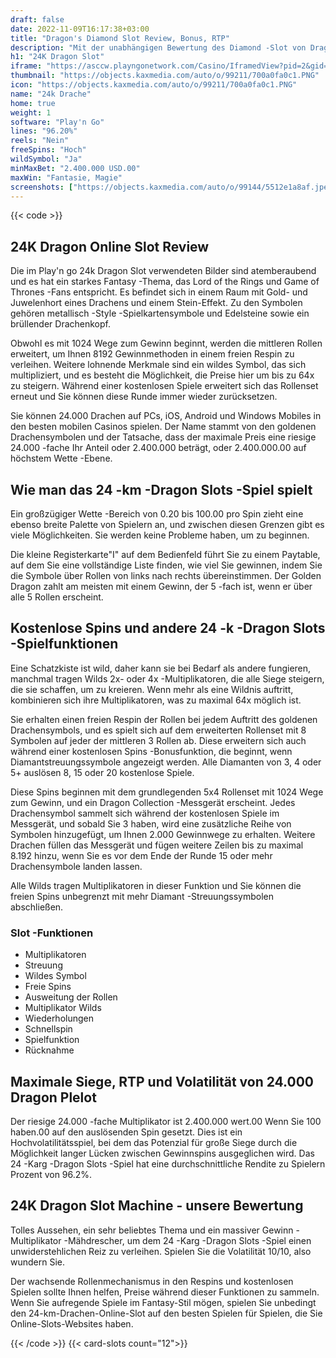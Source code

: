 ```yaml
---
draft: false
date: 2022-11-09T16:17:38+03:00
title: "Dragon's Diamond Slot Review, Bonus, RTP"
description: "Mit der unabhängigen Bewertung des Diamond -Slot von Dragon von Play'n Go können Sie kostenlos oder echtes Geld spielen und hier einen Bonus erhalten!"
h1: "24K Dragon Slot"
iframe: "https://asccw.playngonetwork.com/Casino/IframedView?pid=2&gid=twentyfourkdragon&lang=en_US&practice=1&channel=desktop&div=flashobject&width=100%25&height=100%25&user=&password=&ctx=&demo=2&brand=&lobby=&rccurrentsessiontime=0&rcintervaltime=0&rcaccounthistoryurl=&rccontinueurl=&rcexiturl=&rchistoryurlmode=&autoplaylimits=0&autoplayreset=0&callback=flashCallback&rcmga=&resourcelevel=0&hasjackpots=False&country=&pauseplay=&playlimit=&selftest=&sessiontime=&coreweburl=https://asccw.playngonetwork.com/&showpoweredby=True"
thumbnail: "https://objects.kaxmedia.com/auto/o/99211/700a0fa0c1.PNG"
icon: "https://objects.kaxmedia.com/auto/o/99211/700a0fa0c1.PNG"
name: "24k Drache"
home: true
weight: 1
software: "Play'n Go"
lines: "96.20%"
reels: "Nein"
freeSpins: "Hoch"
wildSymbol: "Ja"
minMaxBet: "2.400.000 USD.00"
maxWin: "Fantasie, Magie"
screenshots: ["https://objects.kaxmedia.com/auto/o/99144/5512e1a8af.jpeg"]
---
```


{{< code >}}<h2>24K Dragon Online Slot Review</h2><p>Die im Play'n go 24k Dragon Slot verwendeten Bilder sind atemberaubend und es hat ein starkes Fantasy -Thema, das Lord of the Rings und Game of Thrones -Fans entspricht. Es befindet sich in einem Raum mit Gold- und Juwelenhort eines Drachens und einem Stein-Effekt. Zu den Symbolen gehören metallisch -Style -Spielkartensymbole und Edelsteine sowie ein brüllender Drachenkopf.</p><p>Obwohl es mit 1024 Wege zum Gewinn beginnt, werden die mittleren Rollen erweitert, um Ihnen 8192 Gewinnmethoden in einem freien Respin zu verleihen. Weitere lohnende Merkmale sind ein wildes Symbol, das sich multipliziert, und es besteht die Möglichkeit, die Preise hier um bis zu 64x zu steigern. Während einer kostenlosen Spiele erweitert sich das Rollenset erneut und Sie können diese Runde immer wieder zurücksetzen.</p><p>Sie können 24.000 Drachen auf PCs, iOS, Android und Windows Mobiles in den besten mobilen Casinos spielen. Der Name stammt von den goldenen Drachensymbolen und der Tatsache, dass der maximale Preis eine riesige 24.000 -fache Ihr Anteil oder 2.400.000 beträgt, oder 2.400.000.00 auf höchstem Wette -Ebene.</p><h2>Wie man das 24 -km -Dragon Slots -Spiel spielt</h2><p>Ein großzügiger Wette -Bereich von 0.20 bis 100.00 pro Spin zieht eine ebenso breite Palette von Spielern an, und zwischen diesen Grenzen gibt es viele Möglichkeiten. Sie werden keine Probleme haben, um zu beginnen.</p><p>Die kleine Registerkarte"I" auf dem Bedienfeld führt Sie zu einem Paytable, auf dem Sie eine vollständige Liste finden, wie viel Sie gewinnen, indem Sie die Symbole über Rollen von links nach rechts übereinstimmen. Der Golden Dragon zahlt am meisten mit einem Gewinn, der 5 -fach ist, wenn er über alle 5 Rollen erscheint.</p><h2>Kostenlose Spins und andere 24 -k -Dragon Slots -Spielfunktionen</h2><p>Eine Schatzkiste ist wild, daher kann sie bei Bedarf als andere fungieren, manchmal tragen Wilds 2x- oder 4x -Multiplikatoren, die alle Siege steigern, die sie schaffen, um zu kreieren. Wenn mehr als eine Wildnis auftritt, kombinieren sich ihre Multiplikatoren, was zu maximal 64x möglich ist.</p><p>Sie erhalten einen freien Respin der Rollen bei jedem Auftritt des goldenen Drachensymbols, und es spielt sich auf dem erweiterten Rollenset mit 8 Symbolen auf jeder der mittleren 3 Rollen ab. Diese erweitern sich auch während einer kostenlosen Spins -Bonusfunktion, die beginnt, wenn Diamantstreuungssymbole angezeigt werden. Alle Diamanten von 3, 4 oder 5+ auslösen 8, 15 oder 20 kostenlose Spiele.</p><p>Diese Spins beginnen mit dem grundlegenden 5x4 Rollenset mit 1024 Wege zum Gewinn, und ein Dragon Collection -Messgerät erscheint. Jedes Drachensymbol sammelt sich während der kostenlosen Spiele im Messgerät, und sobald Sie 3 haben, wird eine zusätzliche Reihe von Symbolen hinzugefügt, um Ihnen 2.000 Gewinnwege zu erhalten. Weitere Drachen füllen das Messgerät und fügen weitere Zeilen bis zu maximal 8.192 hinzu, wenn Sie es vor dem Ende der Runde 15 oder mehr Drachensymbole landen lassen.</p><p>Alle Wilds tragen Multiplikatoren in dieser Funktion und Sie können die freien Spins unbegrenzt mit mehr Diamant -Streuungssymbolen abschließen.</p><h3>
Slot -Funktionen</h3><ul>
<li></span>
Multiplikatoren</li>
<li></span>
Streuung</li>
<li></span>
Wildes Symbol</li>
<li></span>
Freie Spins</li>
<li></span>
Ausweitung der Rollen</li>
<li></span>
Multiplikator Wilds</li>
<li></span>
Wiederholungen</li>
<li></span>
Schnellspin</li>
<li></span>
Spielfunktion</li>
<li></span>
Rücknahme</li></ul><h2>Maximale Siege, RTP und Volatilität von 24.000 Dragon Plelot</h2><p>Der riesige 24.000 -fache Multiplikator ist 2.400.000 wert.00 Wenn Sie 100 haben.00 auf den auslösenden Spin gesetzt. Dies ist ein Hochvolatilitätsspiel, bei dem das Potenzial für große Siege durch die Möglichkeit langer Lücken zwischen Gewinnspins ausgeglichen wird. Das 24 -Karg -Dragon Slots -Spiel hat eine durchschnittliche Rendite zu Spielern Prozent von 96.2%.</p><h2>24K Dragon Slot Machine - unsere Bewertung</h2><p>Tolles Aussehen, ein sehr beliebtes Thema und ein massiver Gewinn -Multiplikator -Mähdrescher, um dem 24 -Karg -Dragon Slots -Spiel einen unwiderstehlichen Reiz zu verleihen. Spielen Sie die Volatilität 10/10, also wundern Sie.</p><p>Der wachsende Rollenmechanismus in den Respins und kostenlosen Spielen sollte Ihnen helfen, Preise während dieser Funktionen zu sammeln. Wenn Sie aufregende Spiele im Fantasy-Stil mögen, spielen Sie unbedingt den 24-km-Drachen-Online-Slot auf den besten Spielen für Spielen, die Sie Online-Slots-Websites haben.</p>{{< /code >}}
{{< card-slots count="12">}}